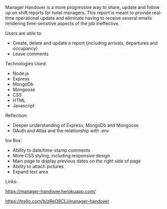 Manager Handover is a more progressive way to share, update and follow up on shift reports for hotel managers. This report is meant to provide real-time operational update and eliminate having to receive several emails rendering time-sensitive aspects of the job ineffective.

Users are able to:
-	Create, delete and update a report (including arrivals, departures and occupancy)
-	Leave comments

Technologies Used: 
-	Node.js
-	Express
-	MongoDb
-	Mongoose
-	CSS
-	HTML
-	Javascript

Reflection:
-	Deeper understanding of Express, MongoDb and Mongoose
-	OAuth and Atlas and the relationship with .env


Ice Box:
-	Ability to date/time-stamp comments
-	More CSS styling, including responsive design
-	Main page to display previous dates on the right side of page
-	Ability to attach pictures
-	Expand text area

Links:

https://manager-handover.herokuapp.com/

https://trello.com/b/zReO8CLi/manager-handover

